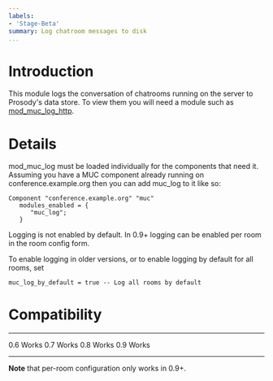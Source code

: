 ```yaml
---
labels:
- 'Stage-Beta'
summary: Log chatroom messages to disk
...
```


Introduction
============

This module logs the conversation of chatrooms running on the server to
Prosody's data store. To view them you will need a module such as
[mod\_muc\_log\_http](mod_muc_log_http.html).

Details
=======

mod\_muc\_log must be loaded individually for the components that need
it. Assuming you have a MUC component already running on
conference.example.org then you can add muc\_log to it like so:

    Component "conference.example.org" "muc"
       modules_enabled = {
          "muc_log";
       }

Logging is not enabled by default. In 0.9+ logging can be enabled per
room in the room config form.

To enable logging in older versions, or to enable logging by default for
all rooms, set

    muc_log_by_default = true -- Log all rooms by default

Compatibility
=============

  ----- -------
  0.6   Works
  0.7   Works
  0.8   Works
  0.9   Works
  ----- -------

**Note** that per-room configuration only works in 0.9+.
